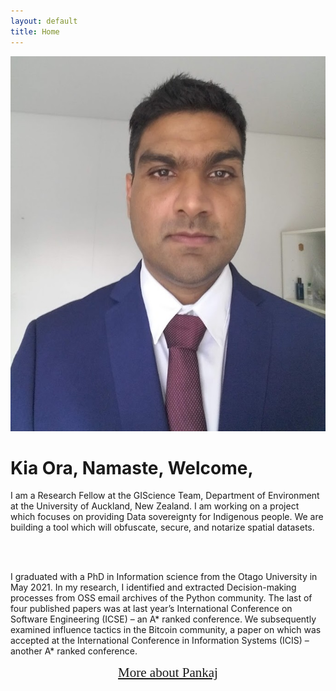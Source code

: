 ```yaml
---
layout: default
title: Home
---
```


<div class="container-fluid">
  <div class="row">
    <div class="col-sm-6">
      <img class="img-fluid" src="./imgs/Pankaj.jpg" alt="Dr Pankaj Sharma" width="555" height="600"><br>
    </div>
    <div class="col-sm-5">    
    <h1 class="text-primary">Kia Ora, Namaste, Welcome, </h1>

I am a Research Fellow at the GIScience Team, Department of Environment at the University of Auckland, New Zealand. 
I am working on a project which focuses on providing Data sovereignty for Indigenous people. We are building a tool which will obfuscate, secure, and notarize spatial datasets. 

<br> <br>

I graduated with a PhD in Information science from the Otago University in May 2021. In my research, I identified and extracted Decision-making processes from OSS email archives of the Python community. The last of four published papers was at last year’s International Conference on Software Engineering (ICSE) – an A* ranked conference. We subsequently examined influence tactics in the Bitcoin community, a paper on which was accepted at the International Conference in Information Systems (ICIS) – another A* ranked conference.         

<div style="text-align: center;"><a href="/about.html" style="font-family: 'Oleo Script', cursive; font-size: 150%;">More about Pankaj</a></div>



</div>
</div>
